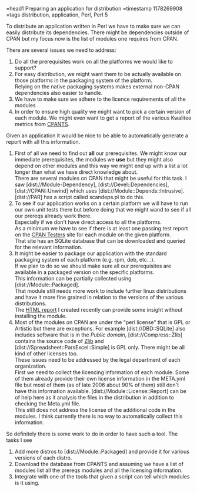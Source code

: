 =head1 Preparing an application for distribution
=timestamp 1178269908
=tags distribution, application, Perl, Perl 5

To distribute an application written in Perl we have to make sure we can
easily distribute its dependencies. There might be dependencies outside of
CPAN but my focus now is the list of modules one requires from CPAN.

There are several issues we need to address:


<ol>
<li>Do all the prerequisites work on all the platforms we would like to support?</li>
<li>For easy distribution, we might want them to be actually available on
those platforms in the packaging system of the platform.<br />
Relying on the native packaging systems makes external non-CPAN dependencies
also easier to handle.</li>
<li>We have to make sure we adhere to the licence requirements of all the modules</li>
<li>In order to ensure high quality we might want to pick a certain version of
each module. We might even want to get a report of the various Kwalitee metrics
from <a href="http://cpants.perl.org/">CPANTS</a>.
</li>
</ol>

Given an application it would be nice to be able to automatically generate a report
with all this information.

<ol>
<li>First of all we need to find out <b>all</b> our prerequisites. We might know
our immediate prerequisites, the modules we <b>use</b> but they might also depend
on other modules and this way we might end up with a list a lot longer than what
we have direct knowledge about.<br />
There are several modules on CPAN that might be useful for this task. I saw
[dist://Module-Dependency],
[dist://Devel::Dependencies],
[dist://CPAN::Unwind] which uses [dist://Module::Depends::Intrusive].
[dist://PAR] has a script called scandeps.pl to do this.
</li>
<li>To see if our application works on a certain platform we will have to run
our own unit tests there but before doing that we might wand to see if
all our prereqs already work there.<br />
Especially if we don't have direct access to all the platforms.<br />
As a minimum we have to see if there is at least one passing test report
on the <a href="http://cpantesters.perl.org/">CPAN Testers</a>
site for each module on the given platform.<br />
That site has an SQLite database that can be downloaded and queried for the
relevant information.
</li>
<li>It might be easier to package our application with the standard packaging
system of each platform (e.g. rpm, deb, etc...).<br />
If we plan to do so we should make sure all our prerequisites
are available in a packaged version on the specific platforms.
<br />
This information can be partially collected using [dist://Module::Packaged].
<br />
That module still needs more work to include further linux distributions
and have it more fine grained in relation to the versions of the various
distributions.<br />
The <a href="http://www.szabgab.com/distributions/">HTML report</a> I created
recently can provide some insight without installing the module.
</li>
<li>Most of the modules on CPAN are under the "perl license" that is
GPL or Artistic but there are exceptions. For example
[dist://DBD::SQLite]
also includes software that is in the <i>Public domain</i>,
[dist://Compress::Zlib] contains the source code of
<a href="http://www.zlib.net/">Zlib</a> and
[dist://Spreadsheet::ParsExcel::Simple] is GPL only.
There might be all kind of other licenses too.
<br />
These issues need to be addressed by the legal department of
each organization.
<br />
First we need to collect the licencing information of each module.
Some of them already provide their own license information in the
META.yml file but most of them (as of late 2006 about 90% of them)
still don't have this information available.
[dist://Module::License::Report] can be of help here as it analysis
the files in the distribution in addition to checking the Meta.yml file.
<br />
This still does not address the license of the additional code in
the modules. I think currently there is no way to automatically collect
this information.
</li>
</ol>

So definitely there is some work to do in order to have such a tool. The tasks I see

<ol>
<li>Add more distros to [dist://Module::Packaged] and provide it for various
versions of each distro.</li>
<li>Download the database from CPANTS and assuming we have a list of modules
list all the prereqs modules and all the licensing information.</li>
<li>Integrate with one of the tools that given a script can tell which
modules is it using.</li>
</ol>

